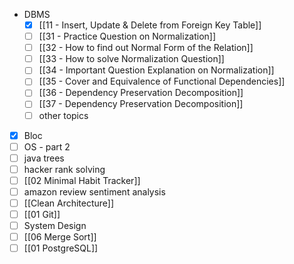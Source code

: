 - DBMS
	- [x] [[11 - Insert, Update & Delete from Foreign Key Table]]
	- [ ] [[31 - Practice Question on Normalization]]
	- [ ] [[32 - How to find out Normal Form of the Relation]]
	- [ ] [[33  - How to solve Normalization Question]]
	- [ ] [[34 - Important Question Explanation on Normalization]]
	- [ ] [[35 - Cover and Equivalence of Functional Dependencies]]
	- [ ] [[36 - Dependency Preservation Decomposition]]
	- [ ] [[37 - Dependency Preservation Decomposition]]
	- [ ] other topics

- [x] Bloc
- [ ] OS - part 2
- [ ] java trees
- [ ] hacker rank solving
- [ ] [[02 Minimal Habit Tracker]]
- [ ] amazon review sentiment analysis 
- [ ] [[Clean Architecture]]
- [ ] [[01 Git]]
- [ ] System Design
- [ ] [[06 Merge Sort]]
- [ ] [[01 PostgreSQL]]